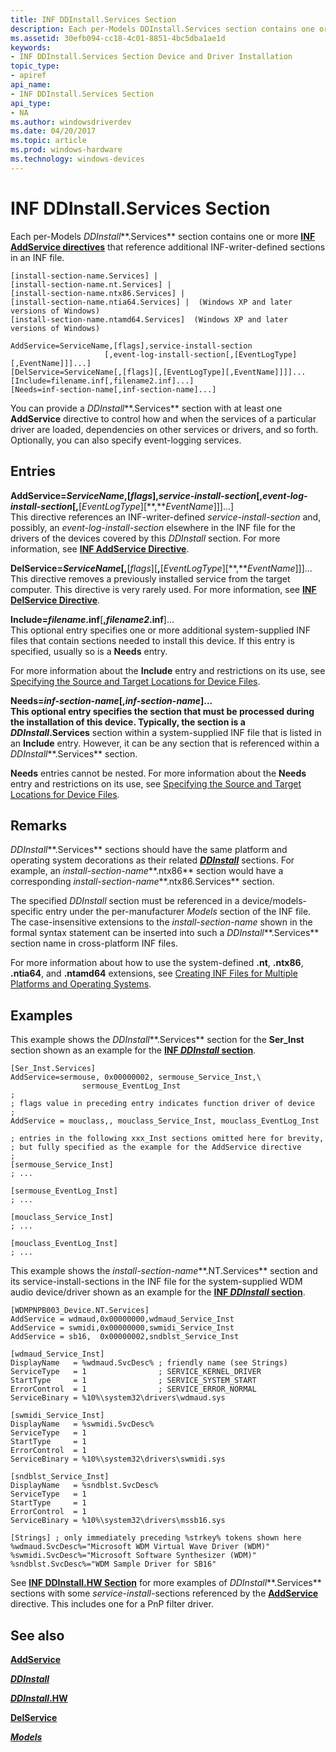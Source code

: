 ```yaml
---
title: INF DDInstall.Services Section
description: Each per-Models DDInstall.Services section contains one or more INF AddService directives that reference additional INF-writer-defined sections in an INF file.
ms.assetid: 30efb094-cc18-4c01-8851-4bc5dba1ae1d
keywords:
- INF DDInstall.Services Section Device and Driver Installation
topic_type:
- apiref
api_name:
- INF DDInstall.Services Section
api_type:
- NA
ms.author: windowsdriverdev
ms.date: 04/20/2017
ms.topic: article
ms.prod: windows-hardware
ms.technology: windows-devices
---
```


# INF DDInstall.Services Section


Each per-Models *DDInstall***.Services** section contains one or more [**INF AddService directives**](inf-addservice-directive.md) that reference additional INF-writer-defined sections in an INF file.

```
[install-section-name.Services] |
[install-section-name.nt.Services] |
[install-section-name.ntx86.Services] |
[install-section-name.ntia64.Services] |  (Windows XP and later versions of Windows)
[install-section-name.ntamd64.Services]  (Windows XP and later versions of Windows)
 
AddService=ServiceName,[flags],service-install-section
                     [,event-log-install-section[,[EventLogType][,EventName]]]...]
[DelService=ServiceName[,[flags][,[EventLogType][,EventName]]]]...
[Include=filename.inf[,filename2.inf]...]
[Needs=inf-section-name[,inf-section-name]...] 
```

You can provide a *DDInstall***.Services** section with at least one **AddService** directive to control how and when the services of a particular driver are loaded, dependencies on other services or drivers, and so forth. Optionally, you can also specify event-logging services.

## Entries

<a href="" id="addservice-servicename--flags--service-install-section"></a>
<a href="" id="------------------------------------------------event-log-install-section---eventlogtype---eventname-------"></a>
**AddService=***ServiceName*,\[*flags*\]**,***service-install-section*\[,*event-log-install-section*\[**,**\[*EventLogType*\]\[**,***EventName*\]\]\]...\]  
This directive references an INF-writer-defined *service-install-section* and, possibly, an *event-log-install-section* elsewhere in the INF file for the drivers of the devices covered by this *DDInstall* section. For more information, see [**INF AddService Directive**](inf-addservice-directive.md).

<a href="" id="delservice-servicename---flags----eventlogtype---eventname------"></a>**DelService=***ServiceName*\[**,**\[*flags*\]\[**,**\[*EventLogType*\]\[**,***EventName*\]\]\]...  
This directive removes a previously installed service from the target computer. This directive is very rarely used. For more information, see [**INF DelService Directive**](inf-delservice-directive.md).

<a href="" id="include-filename-inf--filename2-inf----"></a>**Include=***filename***.inf**\[**,***filename2***.inf**\]...  
This optional entry specifies one or more additional system-supplied INF files that contain sections needed to install this device. If this entry is specified, usually so is a **Needs** entry.

For more information about the **Include** entry and restrictions on its use, see [Specifying the Source and Target Locations for Device Files](specifying-the-source-and-target-locations-for-device-files.md).

<a href="" id="needs-inf-section-name--inf-section-name----"></a>**Needs=***inf-section-name*\[**,***inf-section-name*\]...  
This optional entry specifies the section that must be processed during the installation of this device. Typically, the section is a *DDInstall***.Services** section within a system-supplied INF file that is listed in an **Include** entry. However, it can be any section that is referenced within a *DDInstall***.Services** section.

**Needs** entries cannot be nested. For more information about the **Needs** entry and restrictions on its use, see [Specifying the Source and Target Locations for Device Files](specifying-the-source-and-target-locations-for-device-files.md).

Remarks
-------

*DDInstall***.Services** sections should have the same platform and operating system decorations as their related [***DDInstall***](inf-ddinstall-section.md) sections. For example, an *install-section-name***.ntx86** section would have a corresponding *install-section-name***.ntx86.Services** section.

The specified *DDInstall* section must be referenced in a device/models-specific entry under the per-manufacturer *Models* section of the INF file. The case-insensitive extensions to the *install-section-name* shown in the formal syntax statement can be inserted into such a *DDInstall***.Services** section name in cross-platform INF files.

For more information about how to use the system-defined **.nt**, **.ntx86**, **.ntia64**, and **.ntamd64** extensions, see [Creating INF Files for Multiple Platforms and Operating Systems](creating-inf-files-for-multiple-platforms-and-operating-systems.md).

Examples
--------

This example shows the *DDInstall***.Services** section for the **Ser_Inst** section shown as an example for the [**INF *DDInstall* section**](inf-ddinstall-section.md).

```
[Ser_Inst.Services]
AddService=sermouse, 0x00000002, sermouse_Service_Inst,\
                sermouse_EventLog_Inst 
;
; flags value in preceding entry indicates function driver of device
; 
AddService = mouclass,, mouclass_Service_Inst, mouclass_EventLog_Inst 

; entries in the following xxx_Inst sections omitted here for brevity,
; but fully specified as the example for the AddService directive
;
[sermouse_Service_Inst]
; ...

[sermouse_EventLog_Inst]
; ...

[mouclass_Service_Inst]
; ...

[mouclass_EventLog_Inst]
; ...
```

This example shows the *install-section-name***.NT.Services** section and its service-install-sections in the INF file for the system-supplied WDM audio device/driver shown as an example for the [**INF *DDInstall* section**](inf-ddinstall-section.md).

```
[WDMPNPB003_Device.NT.Services]
AddService = wdmaud,0x00000000,wdmaud_Service_Inst
AddService = swmidi,0x00000000,swmidi_Service_Inst
AddService = sb16,  0x00000002,sndblst_Service_Inst

[wdmaud_Service_Inst]
DisplayName   = %wdmaud.SvcDesc% ; friendly name (see Strings)
ServiceType   = 1                ; SERVICE_KERNEL_DRIVER
StartType     = 1                ; SERVICE_SYSTEM_START
ErrorControl  = 1                ; SERVICE_ERROR_NORMAL
ServiceBinary = %10%\system32\drivers\wdmaud.sys

[swmidi_Service_Inst]
DisplayName   = %swmidi.SvcDesc% 
ServiceType   = 1 
StartType     = 1 
ErrorControl  = 1 
ServiceBinary = %10%\system32\drivers\swmidi.sys

[sndblst_Service_Inst]
DisplayName   = %sndblst.SvcDesc% 
ServiceType   = 1 
StartType     = 1 
ErrorControl  = 1 
ServiceBinary = %10%\system32\drivers\mssb16.sys

[Strings] ; only immediately preceding %strkey% tokens shown here
%wdmaud.SvcDesc%="Microsoft WDM Virtual Wave Driver (WDM)"
%swmidi.SvcDesc%="Microsoft Software Synthesizer (WDM)"
%sndblst.SvcDesc%="WDM Sample Driver for SB16"
```

See [**INF DDInstall.HW Section**](inf-ddinstall-hw-section.md) for more examples of *DDInstall***.Services** sections with some *service-install*-sections referenced by the [**AddService**](inf-addservice-directive.md) directive. This includes one for a PnP filter driver.

## See also


[**AddService**](inf-addservice-directive.md)

[***DDInstall***](inf-ddinstall-section.md)

[***DDInstall*.HW**](inf-ddinstall-hw-section.md)

[**DelService**](inf-delservice-directive.md)

[***Models***](inf-models-section.md)

 

 






